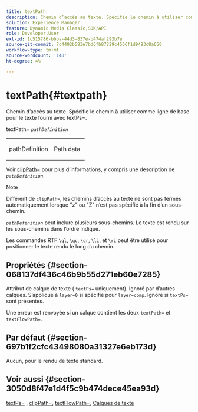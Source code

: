 ```yaml
---
title: textPath
description: Chemin d’accès au texte. Spécifie le chemin à utiliser comme ligne de base pour le texte fourni avec textPs=.
solution: Experience Manager
feature: Dynamic Media Classic,SDK/API
role: Developer,User
exl-id: 1c515786-bbba-44d3-837e-b474af293b7e
source-git-commit: 7c4492b583e7bd6fb87229c4566f1d9493c8a650
workflow-type: tm+mt
source-wordcount: '140'
ht-degree: 4%

---
```


# textPath{#textpath}

Chemin d’accès au texte. Spécifie le chemin à utiliser comme ligne de base pour le texte fourni avec textPs=.

textPath= *`pathDefinition`*

<table id="simpletable_74F549E8625B483A9B334B24A7EB6D22"> 
 <tr class="strow"> 
  <td class="stentry"> <p><span class="varname"> pathDefinition</span> </p> </td> 
  <td class="stentry"> <p>Path data. </p></td> 
 </tr> 
</table>

Voir [clipPath=](../../../../../is-api/http-ref/image-serving-api-ref/c-http-protocol-reference/c-command-reference/r-clippath.md#reference-8139b1b52dc54749b51b109521ddf83d) pour plus d’informations, y compris une description de *`pathDefinition`*.

>[!NOTE]
>
>Différent de `clipPath=`, les chemins d’accès au texte ne sont pas fermés automatiquement lorsque &quot;z&quot; ou &quot;Z&quot; n’est pas spécifié à la fin d’un sous-chemin.

*`pathDefinition`* peut inclure plusieurs sous-chemins. Le texte est rendu sur les sous-chemins dans l’ordre indiqué.

Les commandes RTF `\ql`, `\qc`, `\qr`, `\li`, et `\ri` peut être utilisé pour positionner le texte rendu le long du chemin.

## Propriétés {#section-068137df436c46b9b55d271eb60e7285}

Attribut de calque de texte ( `textPs=` uniquement). Ignoré par d’autres calques. S’applique à `layer=0` si spécifié pour `layer=comp`. Ignoré si `textPs=` sont présentes.

Une erreur est renvoyée si un calque contient les deux `textPath=` et `textFlowPath=`.

## Par défaut {#section-697b1f2cfc43498080a31327e6eb173d}

Aucun, pour le rendu de texte standard.

## Voir aussi {#section-3050d8f47e1d4f5c9b474dece45ea93d}

[textPs=](../../../../../is-api/http-ref/image-serving-api-ref/c-http-protocol-reference/c-command-reference/r-textps.md#reference-4209a2a6169f44278da2647cfb0cd767) , [clipPath=](../../../../../is-api/http-ref/image-serving-api-ref/c-http-protocol-reference/c-command-reference/r-clippath.md#reference-8139b1b52dc54749b51b109521ddf83d), [textFlowPath=](../../../../../is-api/http-ref/image-serving-api-ref/c-http-protocol-reference/c-command-reference/r-textflowpath.md#reference-0b8d9493d71342f0b6a64a6d221584ef), [Calques de texte](../../../../../is-api/http-ref/image-serving-api-ref/c-http-protocol-reference/c-text-formatting/r-text-layers.md#reference-47e78cfb18134db5ab09e17af14a6a8f)
